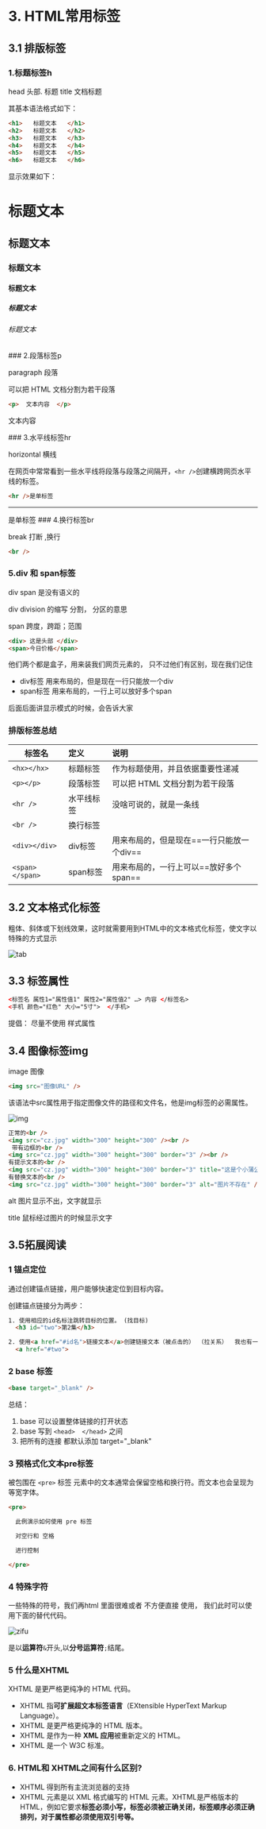 # 3. HTML常用标签

## 3.1 排版标签

### 1.标题标签h 

head   头部. 标题       title  文档标题

其基本语法格式如下：

```html
<h1>   标题文本   </h1>
<h2>   标题文本   </h2>
<h3>   标题文本   </h3>
<h4>   标题文本   </h4>
<h5>   标题文本   </h5>
<h6>   标题文本   </h6>
```

显示效果如下：

<h1>   标题文本   </h1>
<h2>   标题文本   </h2>
<h3>   标题文本   </h3>
<h4>   标题文本   </h4>
<h5>   标题文本   </h5>
<h6>   标题文本   </h6>
### 2.段落标签p 

paragraph  段落  

可以把 HTML 文档分割为若干段落

```html
<p>  文本内容  </p>
```

<p>  文本内容  </p>
### 3.水平线标签hr

  horizontal  横线  

在网页中常常看到一些水平线将段落与段落之间隔开，`<hr />`创建横跨网页水平线的标签。

```html
<hr />是单标签
```

<hr />是单标签
### 4.换行标签br

 break   打断 ,换行

```html
<br />
```

### 5.div 和  span标签

div   span    是没有语义的    

div    division  的缩写   分割， 分区的意思  

span   跨度，跨距；范围    

```html
<div> 这是头部 </div>   
<span>今日价格</span>
```

他们两个都是盒子，用来装我们网页元素的， 只不过他们有区别，现在我们记住

* div标签  用来布局的，但是现在一行只能放一个div
* span标签  用来布局的，一行上可以放好多个span

后面后面讲显示模式的时候，会告诉大家

### 排版标签总结

| 标签名          | 定义       | 说明                                      |
| --------------- | :--------- | :---------------------------------------- |
| `<hx></hx>`     | 标题标签   | 作为标题使用，并且依据重要性递减          |
| `<p></p>`       | 段落标签   | 可以把 HTML 文档分割为若干段落            |
| `<hr />`        | 水平线标签 | 没啥可说的，就是一条线                    |
| `<br />`        | 换行标签   |                                           |
| `<div></div>`   | div标签    | 用来布局的，但是现在==一行只能放一个div== |
| `<span></span>` | span标签   | 用来布局的，一行上可以==放好多个span==    |

## 3.2 文本格式化标签

粗体、斜体或下划线效果，这时就需要用到HTML中的文本格式化标签，使文字以特殊的方式显示

![tab](../img/tab.png)

## 3.3 标签属性

```html
<标签名 属性1="属性值1" 属性2="属性值2" …> 内容 </标签名>
<手机 颜色="红色" 大小="5寸">  </手机>
```

提倡：   尽量不使用 样式属性

## 3.4 图像标签img 

   image  图像

```html
<img src="图像URL" />
```

该语法中src属性用于指定图像文件的路径和文件名，他是img标签的必需属性。

![img](../img/img.png)

```html
正常的<br />
<img src="cz.jpg" width="300" height="300" /><br />
 带有边框的<br />
<img src="cz.jpg" width="300" height="300" border="3" /><br />
有提示文本的<br />
<img src="cz.jpg" width="300" height="300" border="3" title="这是个小蒲公英" /><br />
有替换文本的<br />
<img src="cz.jpg" width="300" height="300" border="3" alt="图片不存在" />
```
 alt 图片显示不出，文字就显示   

 title 鼠标经过图片的时候显示文字

## 3.5拓展阅读

### 1 锚点定位

通过创建锚点链接，用户能够快速定位到目标内容。

创建锚点链接分为两步：

```html
1. 使用相应的id名标注跳转目标的位置。 (找目标)
  <h3 id="two">第2集</h3> 

2. 使用<a href="#id名">链接文本</a>创建链接文本（被点击的） （拉关系）  我也有一个姓毕的姥爷..
  <a href="#two">   
```

### 2 base 标签
```html
<base target="_blank" />
```

总结：

1. base 可以设置整体链接的打开状态   
2. base 写到  `<head>  </head>`  之间
3. 把所有的连接 都默认添加 target="_blank"

### 3 预格式化文本pre标签

被包围在 `<pre>` 标签 元素中的文本通常会保留空格和换行符。而文本也会呈现为等宽字体。

```html
<pre>

  此例演示如何使用 pre 标签

  对空行和 空格

  进行控制

</pre>
```

### 4 特殊字符

 一些特殊的符号，我们再html 里面很难或者 不方便直接 使用， 我们此时可以使用下面的替代代码。

![zifu](../img/zifu.png)

是以**运算符**`&`开头,以**分号运算符**`;`结尾。

### 5 什么是XHTML

XHTML 是更严格更纯净的 HTML 代码。

- XHTML 指**可扩展超文本标签语言**（EXtensible HyperText Markup Language）。
- XHTML 是更严格更纯净的 HTML 版本。
- XHTML 是作为一种 **XML 应用**被重新定义的 HTML。
- XHTML 是一个 W3C 标准。

### 6. HTML和 XHTML之间有什么区别?

- XHTML 得到所有主流浏览器的支持
- XHTML 元素是以 XML 格式编写的 HTML 元素。XHTML是严格版本的HTML，例如它要求**标签必须小写，标签必须被正确关闭，标签顺序必须正确排列，对于属性都必须使用双引号等。**